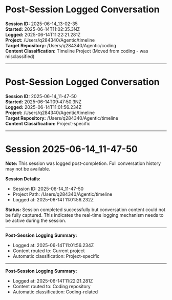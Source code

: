 # Post-Session Logged Conversation

**Session ID:** 2025-06-14_13-02-35  
**Started:** 2025-06-14T11:02:35.3NZ  
**Logged:** 2025-06-14T11:22:21.281Z  
**Project:** /Users/q284340/Agentic/timeline  
**Target Repository:** /Users/q284340/Agentic/coding  
**Content Classification:** Timeline Project (Moved from coding - was misclassified)

---

# Post-Session Logged Conversation

**Session ID:** 2025-06-14_11-47-50  
**Started:** 2025-06-14T09:47:50.3NZ  
**Logged:** 2025-06-14T11:01:56.234Z  
**Project:** /Users/q284340/Agentic/timeline  
**Target Repository:** /Users/q284340/Agentic/timeline  
**Content Classification:** Project-specific

---

# Session 2025-06-14_11-47-50

**Note:** This session was logged post-completion. Full conversation history may not be available.

**Session Details:**
- Session ID: 2025-06-14_11-47-50
- Project Path: /Users/q284340/Agentic/timeline
- Logged at: 2025-06-14T11:01:56.232Z

**Status:** Session completed successfully but conversation content could not be fully captured.
This indicates the real-time logging mechanism needs to be active during the session.

---

**Post-Session Logging Summary:**
- Logged at: 2025-06-14T11:01:56.234Z
- Content routed to: Current project
- Automatic classification: Project-specific


---

**Post-Session Logging Summary:**
- Logged at: 2025-06-14T11:22:21.281Z
- Content routed to: Coding repository
- Automatic classification: Coding-related
